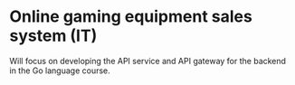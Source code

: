 # Online gaming equipment sales system (IT)
Will focus on developing the API service and API gateway for the backend in the Go language course.
